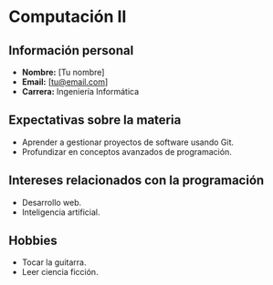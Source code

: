 # Computación II

## Información personal
- **Nombre:** [Tu nombre]
- **Email:** [tu@email.com]
- **Carrera:** Ingeniería Informática

## Expectativas sobre la materia
- Aprender a gestionar proyectos de software usando Git.
- Profundizar en conceptos avanzados de programación.

## Intereses relacionados con la programación
- Desarrollo web.
- Inteligencia artificial.

## Hobbies
- Tocar la guitarra.
- Leer ciencia ficción.